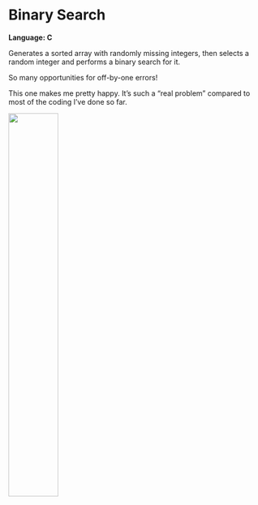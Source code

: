 # Binary Search
<strong>Language: C</strong>

Generates a sorted array with randomly missing integers, then selects a random integer and performs a binary search for it.

So many opportunities for off-by-one errors!

This one makes me pretty happy. It’s such a “real problem” compared to most of the coding I’ve done so far. 

<img src ="http://40.media.tumblr.com/f5f7134f661be8dd461318564ab08675/tumblr_inline_nxbohhuCPh1tvc5hi_1280.png" width="44%">
